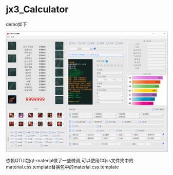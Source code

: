 # jx3_Calculator

demo如下

![1685089099845](image/README/1685089099845.png)


依赖QTUI包qt-material做了一些微调,可以使用CQss文件夹中的material.css.template替换包中的material.css.template
